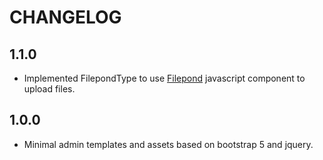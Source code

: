 # CHANGELOG

1.1.0
-----
* Implemented FilepondType to use [Filepond](https://pqina.nl/filepond/) javascript component to upload files.

1.0.0
-----
* Minimal admin templates and assets based on bootstrap 5 and jquery.
